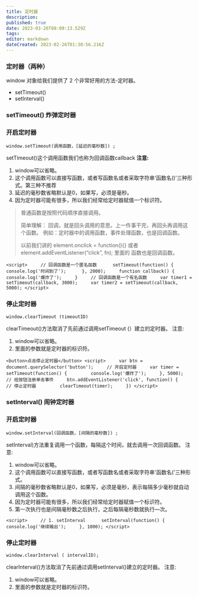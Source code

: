 ```yaml
---
title: 定时器
description: 
published: true
date: 2023-03-26T08:09:13.529Z
tags: 
editor: markdown
dateCreated: 2023-02-26T01:30:56.216Z
---
```


### 定时器（两种）

window 对象给我们提供了 2 个非常好用的方法-定时器。

* setTimeout()
* setInterval()

### **setTimeout() 炸弹定时器**

### **开启定时器**

`window.setTimeout(调用函数，[延迟的毫秒数]) ;`

setTimeout()这个调用函数我们也称为回调函数callback **注意:**

1. window可以省略。
2. 这个调用函数可以直接写函数，或者写函数名或者采取字符串‘函数名()'三种形式。第三种不推荐
3. 延迟的毫秒数省略默认是0，如果写，必须是毫秒。
4. 因为定时器可能有很多，所以我们经常给定时器赋值一个标识符。

> 普通函数是按照代码顺序直接调用。
>
> 简单理解： 回调，就是回头调用的意思。上一件事干完，再回头再调用这个函数。 例如：定时器中的调用函数，事件处理函数，也是回调函数。
>
> 以前我们讲的 element.onclick = function(){} 或者 element.addEventListener(“click”, fn); 里面的 函数也是回调函数。

`<script>     // 回调函数是一个匿名函数      setTimeout(function() {          console.log('时间到了');      }, 2000);     function callback() {         console.log('爆炸了');     }     // 回调函数是一个有名函数     var timer1 = setTimeout(callback, 3000);     var timer2 = setTimeout(callback, 5000); </script>`

### **停止定时器**

`window.clearTimeout (timeoutID)`

clearTimeout()方法取消了先前通过调用setTimeout (）建立的定时器。 注意:

1. window可以省略。
2. 里面的参数就是定时器的标识符。

`<button>点击停止定时器</button> <script>     var btn = document.querySelector('button');     // 开启定时器     var timer = setTimeout(function() {         console.log('爆炸了');     }, 5000);     // 给按钮注册单击事件     btn.addEventListener('click', function() {         // 停止定时器         clearTimeout(timer);     }) </script>`

### **setInterval() 闹钟定时器**

### **开启定时器**

`window.setInterval(回调函数，[间隔的毫秒数]) ;`

setInterval)方法重复调用一个函数，每隔这个时间，就去调用一次回调函数。 注意:

1. window可以省略。
2. 这个调用函数可以直接写函数，或者写函数名或者采取字符串'函数名('三种形式。
3. 间隔的毫秒数省略默认是0，如果写，必须是毫秒，表示每隔多少毫秒就自动调用这个函数。
4. 因为定时器可能有很多，所以我们经常给定时器赋值一个标识符。
5. 第一次执行也是间隔毫秒数之后执行，之后每隔毫秒数就执行—次。

`<script>     // 1. setInterval      setInterval(function() {         console.log('继续输出');     }, 1000); </script>`

### **停止定时器**

`window.clearInterval ( intervalID);`

clearInterval()方法取消了先前通过调用setInterval()建立的定时器。 注意:

1. window可以省略。
2. 里面的参数就是定时器的标识符。